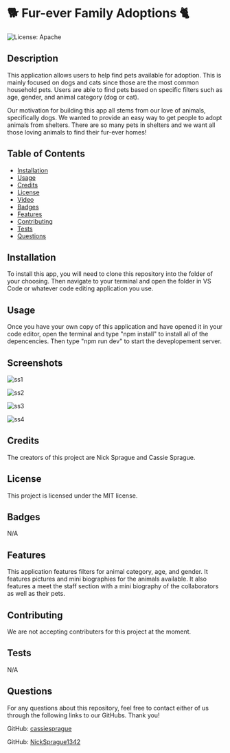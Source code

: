 # 🐕 Fur-ever Family Adoptions 🐈
![License: Apache](https://img.shields.io/badge/license-MIT-green.svg)

## Description 
This application allows users to help find pets available for adoption. This is mainly focused on dogs and cats since those are the most common household pets. Users are able to find pets based on specific filters such as age, gender, and animal category (dog or cat).

Our motivation for building this app all stems from our love of animals, specifically dogs. We wanted to provide an easy way to get people to adopt animals from shelters. There are so many pets in shelters and we want all those loving animals to find their fur-ever homes!

## Table of Contents

- [Installation](#installation)
- [Usage](#usage)
- [Credits](#credits)
- [License](#license)
- [Video](#video)
- [Badges](#badges)
- [Features](#features)
- [Contributing](#contributing)
- [Tests](#tests)
- [Questions](#questions)

## Installation
To install this app, you will need to clone this repository into the folder of your choosing. Then navigate to your terminal and open the folder in VS Code or whatever code editing application you use.

## Usage
Once you have your own copy of this application and have opened it in your code editor, open the terminal and type "npm install" to install all of the depencencies. Then type "npm run dev" to start the deveplopement server.


## Screenshots 
![ss1](<client/public/images/Screenshot 2024-06-10 at 3.01.22 PM.png>)

![ss2](<client/public/images/Screenshot 2024-06-10 at 3.01.39 PM.png>)

![ss3](<client/public/images/Screenshot 2024-06-10 at 3.02.00 PM.png>)

![ss4](<client/public/images/Screenshot 2024-06-10 at 3.02.24 PM.png>)

## Credits
The creators of this project are Nick Sprague and Cassie Sprague.

## License 
This project is licensed under the MIT license.

## Badges
N/A

## Features
This application features filters for animal category, age, and gender. It features pictures and mini biographies for the animals available. It also features a meet the staff section with a mini biography of the collaborators as well as their pets.

## Contributing
We are not accepting contributers for this project at the moment.

## Tests
N/A

## Questions
For any questions about this repository, feel free to contact either of us through the following links to our GitHubs. Thank you!

GitHub: [cassiesprague](https://github.com/cassiesprague)

GitHub: [NickSprague1342](https://github.com/NickSprague1342)
